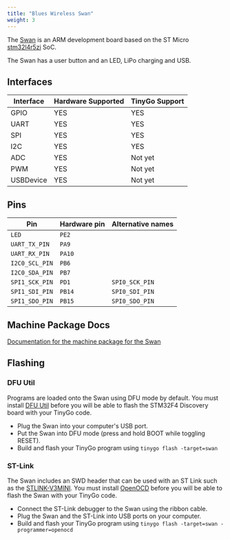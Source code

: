 ```yaml
---
title: "Blues Wireless Swan"
weight: 3
---
```


The [Swan](https://blues.io/products/swan/) is an ARM development board based on the ST Micro [stm32l4r5zi](https://www.st.com/en/microcontrollers-microprocessors/stm32l4r5zi.html) SoC.

The Swan has a user button and an LED, LiPo charging and USB.

## Interfaces

| Interface | Hardware Supported | TinyGo Support |
| --------- | ------------- | ----- |
| GPIO      | YES | YES |
| UART      | YES | YES |
| SPI       | YES | YES |
| I2C       | YES | YES |
| ADC       | YES | Not yet |
| PWM       | YES | Not yet |
| USBDevice | YES | Not yet |

## Pins

| Pin               | Hardware pin | Alternative names |
| ----------------- | ------------ | ----------------- |
| `LED`             | `PE2`        |                   |
| `UART_TX_PIN`     | `PA9`        |                   |
| `UART_RX_PIN`     | `PA10`       |                   |
| `I2C0_SCL_PIN`    | `PB6`        |                   |
| `I2C0_SDA_PIN`    | `PB7`        |                   |
| `SPI1_SCK_PIN`    | `PD1`        | `SPI0_SCK_PIN`    |
| `SPI1_SDI_PIN`    | `PB14`       | `SPI0_SDI_PIN`    |
| `SPI1_SDO_PIN`    | `PB15`       | `SPI0_SDO_PIN`    |

## Machine Package Docs

[Documentation for the machine package for the Swan](../machine/swan)

## Flashing

### DFU Util

Programs are loaded onto the Swan using DFU mode by default. You must install [DFU Util](http://dfu-util.sourceforge.net/) before you will be able to flash the STM32F4 Discovery board with your TinyGo code.

- Plug the Swan into your computer's USB port.
- Put the Swan into DFU mode (press and hold BOOT while toggling RESET).
- Build and flash your TinyGo program using `tinygo flash -target=swan`

### ST-Link

The Swan includes an SWD header that can be used with an ST Link such as the [STLINK-V3MINI](https://www.st.com/en/development-tools/stlink-v3mini.html). You must install [OpenOCD](http://openocd.org/) before you will be able to flash the Swan with your TinyGo code.

- Connect the ST-Link debugger to the Swan using the ribbon cable.
- Plug the Swan and the ST-Link into USB ports on your computer.
- Build and flash your TinyGo program using `tinygo flash -target=swan -programmer=openocd`
